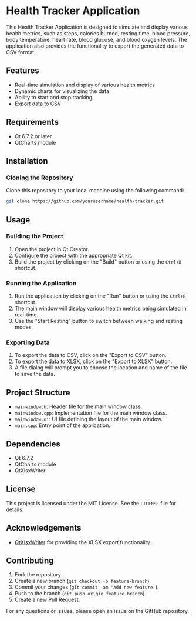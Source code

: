 
# Health Tracker Application

This Health Tracker Application is designed to simulate and display various health metrics, such as steps, calories burned, resting time, blood pressure, body temperature, heart rate, blood glucose, and blood oxygen levels. The application also provides the functionality to export the generated data to CSV format.

## Features

- Real-time simulation and display of various health metrics
- Dynamic charts for visualizing the data
- Ability to start and stop tracking
- Export data to CSV

## Requirements

- Qt 6.7.2 or later
- QtCharts module

## Installation

### Cloning the Repository

Clone this repository to your local machine using the following command:

```sh
git clone https://github.com/yourusername/health-tracker.git
```

## Usage

### Building the Project

1. Open the project in Qt Creator.
2. Configure the project with the appropriate Qt kit.
3. Build the project by clicking on the "Build" button or using the `Ctrl+B` shortcut.

### Running the Application

1. Run the application by clicking on the "Run" button or using the `Ctrl+R` shortcut.
2. The main window will display various health metrics being simulated in real-time.
3. Use the "Start Resting" button to switch between walking and resting modes.

### Exporting Data

1. To export the data to CSV, click on the "Export to CSV" button.
2. To export the data to XLSX, click on the "Export to XLSX" button.
3. A file dialog will prompt you to choose the location and name of the file to save the data.

## Project Structure

- `mainwindow.h`: Header file for the main window class.
- `mainwindow.cpp`: Implementation file for the main window class.
- `mainwindow.ui`: UI file defining the layout of the main window.
- `main.cpp`: Entry point of the application.

## Dependencies

- Qt 6.7.2
- QtCharts module
- QtXlsxWriter

## License

This project is licensed under the MIT License. See the `LICENSE` file for details.

## Acknowledgements

- [QtXlsxWriter](https://github.com/dbzhang800/QtXlsxWriter) for providing the XLSX export functionality.

## Contributing

1. Fork the repository.
2. Create a new branch (`git checkout -b feature-branch`).
3. Commit your changes (`git commit -am 'Add new feature'`).
4. Push to the branch (`git push origin feature-branch`).
5. Create a new Pull Request.

For any questions or issues, please open an issue on the GitHub repository.
